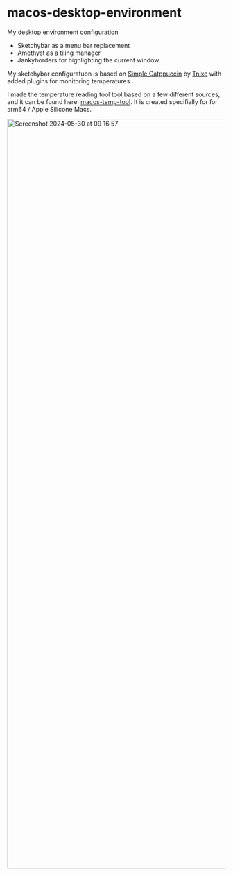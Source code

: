 # macos-desktop-environment

My desktop environment configuration
- Sketchybar as a menu bar replacement
- Amethyst as a tiling manager
- Jankyborders for highlighting the current window

My sketchybar configuratuon is based on [Simple Catppuccin](https://github.com/FelixKratz/SketchyBar/discussions/47?sort=top#discussioncomment-3069564) by [Tnixc](https://github.com/Tnixc) with added plugins for monitoring temperatures.

I made the temperature reading tool tool based on a few different sources, and it can be found here: [macos-temp-tool](https://github.com/Cliffback/macos-temp-tool). It is created specifially for for arm64 / Apple Silicone Macs.

<img width="1728" alt="Screenshot 2024-05-30 at 09 16 57" src="https://github.com/Cliffback/macos-desktop-environment/assets/51080320/fc00047d-796a-4c9b-b8ad-55486d5eb724">
